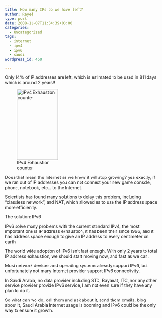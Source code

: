 ```yaml
---
title: How many IPs do we have left?
author: Rayed
type: post
date: 2008-11-07T11:04:39+03:00
categories:
  - Uncategorized
tags:
  - internet
  - ipv4
  - ipv6
  - saudi
wordpress_id: 450

---
```

<p>Only 14% of IP addresses are left, which is estimated to be used in 811 days which is around 2 years!!</p>
<figure id="attachment_451" style="max-width: 134px" class="wp-caption alignright"><a href="http://tunnelbroker.net/"><img src="http://rayed.com/wordpress/wp-content/uploads/2008/11/ipv4.gif" alt="IPv4 Exhaustion counter" title="IPv4 Exhaustion counter" width="134" height="233" class="size-full wp-image-451" /></a><figcaption class="wp-caption-text">IPv4 Exhaustion counter</figcaption></figure>
<p>Does that mean the Internet as we know it will stop growing? yes exactly, if we ran out of IP addresses you can not connect your new game console, phone, notebook, etc&#8230; to the Internet.</p>
<p>Scientists has found many solutions to delay this problem, including &#8220;classless network&#8221;, and NAT, which allowed us to use the IP address space more efficiently.</p>
<p>The solution: IPv6</p>
<p>IPv6 solve many problems with the current standard IPv4, the most important one is IP address exhaustion, it has been their since 1996, and it has address space enough to give an IP address to every centimeter on earth.</p>
<p>The world wide adoption of IPv6 isn&#8217;t fast enough. With only 2 years to total IP address exhaustion, we should start moving now, and fast as we can. </p>
<p>Most network devices and operating systems already support IPv6, but unfortunately not many Internet provider support IPv6 connectivity.</p>
<p>In Saudi Arabia, no data provider including STC, Bayanat, ITC, nor any other service provider provide IPv6 service, I am not even sure if they have any plan to do it.</p>
<p>So what can we do, call them and ask about it, send them emails, blog about it, Saudi Arabia Internet usage is booming and IPv6 could be the only way to ensure it growth.</p>
